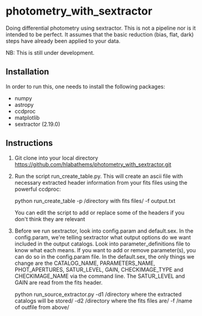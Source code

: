 # photometry_with_sextractor
Doing differential photometry using sextractor. This is not a pipeline nor is it intended to be perfect. It assumes that the basic reduction (bias, flat, dark) steps have already been applied to your data.

NB: This is still under development.

Installation
------------

In order to run this, one needs to install the following packages:

  * numpy
  * astropy
  * ccdproc
  * matplotlib
  * sextractor (2.19.0)

Instructions
------------

1. Git clone into your local directory
    https://github.com/hlabathems/photometry_with_sextractor.git
    
2. Run the script run_create_table.py. This will create an ascii file with necessary extracted header information from your fits files using the powerful ccdproc:

    python run_create_table -p /directory with fits files/ -f output.txt
    
   You can edit the script to add or replace some of the headers if you don't think they are relevant
   
3. Before we run sextractor, look into config.param and default.sex. In the config.param, we're telling sextractor what output options do we want included in the output catalogs. Look into parameter_definitions file to know what each means. If you want to add or remove parameter(s), you can do so in the config.param file. In the default.sex, the only things we change are the CATALOG_NAME, PARAMETERS_NAME, PHOT_APERTURES, SATUR_LEVEL, GAIN, CHECKIMAGE_TYPE and CHECKIMAGE_NAME via the command line. The SATUR_LEVEL and GAIN are read from the fits header.

   python run_source_extractor.py -d1 /directory where the extracted catalogs will be stored/ -d2 /directory where the fits files are/ -f /name of outfile from above/ 
